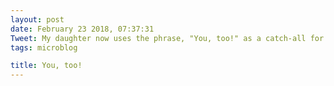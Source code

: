 ```yaml
---
layout: post
date: February 23 2018, 07:37:31
Tweet: My daughter now uses the phrase, "You, too!" as a catch-all for all the things we say each time we part; it may be our thing.
tags: microblog

title: You, too!
---
```



